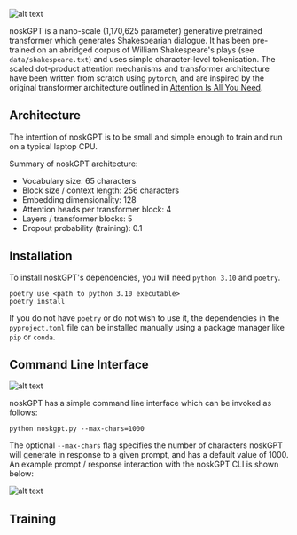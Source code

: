 ![alt text](https://github.com/oskarfernlund/noskGPT/blob/master/assets/logo.png)

noskGPT is a nano-scale (1,170,625 parameter) generative pretrained transformer which generates Shakespearian dialogue. It has been pre-trained on an abridged corpus of William Shakespeare's plays (see `data/shakespeare.txt`) and uses simple character-level tokenisation. The scaled dot-product attention mechanisms and transformer architecture have been written from scratch using `pytorch`, and are inspired by the original transformer architecture outlined in [Attention Is All You Need](https://proceedings.neurips.cc/paper_files/paper/2017/file/3f5ee243547dee91fbd053c1c4a845aa-Paper.pdf).

## Architecture

The intention of noskGPT is to be small and simple enough to train and run on a typical laptop CPU.

Summary of noskGPT architecture:

- Vocabulary size: 65 characters
- Block size / context length: 256 characters
- Embedding dimensionality: 128
- Attention heads per transformer block: 4
- Layers / transformer blocks: 5
- Dropout probability (training): 0.1

## Installation

To install noskGPT's dependencies, you will need `python 3.10` and `poetry`.

```
poetry use <path to python 3.10 executable>
poetry install
```

If you do not have `poetry` or do not wish to use it, the dependencies in the `pyproject.toml` file can be installed manually using a package manager like `pip` or `conda`.

## Command Line Interface

![alt text](https://github.com/oskarfernlund/noskGPT/blob/master/assets/cli.png)

noskGPT has a simple command line interface which can be invoked as follows:

```
python noskgpt.py --max-chars=1000
```

The optional `--max-chars` flag specifies the number of characters noskGPT will generate in response to a given prompt, and has a default value of 1000. An example prompt / response interaction with the noskGPT CLI is shown below:

![alt text](https://github.com/oskarfernlund/noskGPT/blob/master/assets/cli2.png)

## Training


